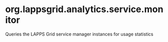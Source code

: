# org.lappsgrid.analytics.service.monitor
Queries the LAPPS Grid service manager instances for usage statistics
